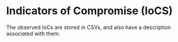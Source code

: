 # Indicators of Compromise (IoCS)
The observed IoCs are stored in CSVs, and also have a description associated with them.